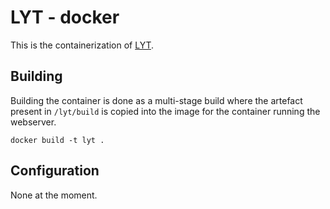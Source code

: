 # LYT - docker

This is the containerization of [LYT](https://github.com/Notalib/LYT).

## Building

Building the container is done as a multi-stage build where the artefact
present in `/lyt/build` is copied into the image for the container running the
webserver.

```
docker build -t lyt .
```

## Configuration

None at the moment.
